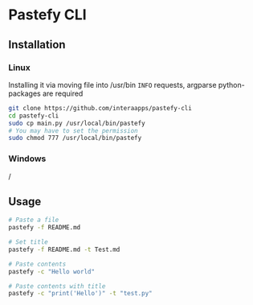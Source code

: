 # Pastefy CLI

## Installation

### Linux
Installing it via moving file into /usr/bin
`INFO` requests, argparse python-packages are required
```bash
git clone https://github.com/interaapps/pastefy-cli
cd pastefy-cli
sudo cp main.py /usr/local/bin/pastefy
# You may have to set the permission
sudo chmod 777 /usr/local/bin/pastefy
```

### Windows
/

## Usage
```bash
# Paste a file
pastefy -f README.md

# Set title
pastefy -f README.md -t Test.md

# Paste contents
pastefy -c "Hello world"

# Paste contents with title
pastefy -c "print('Hello')" -t "test.py"
```